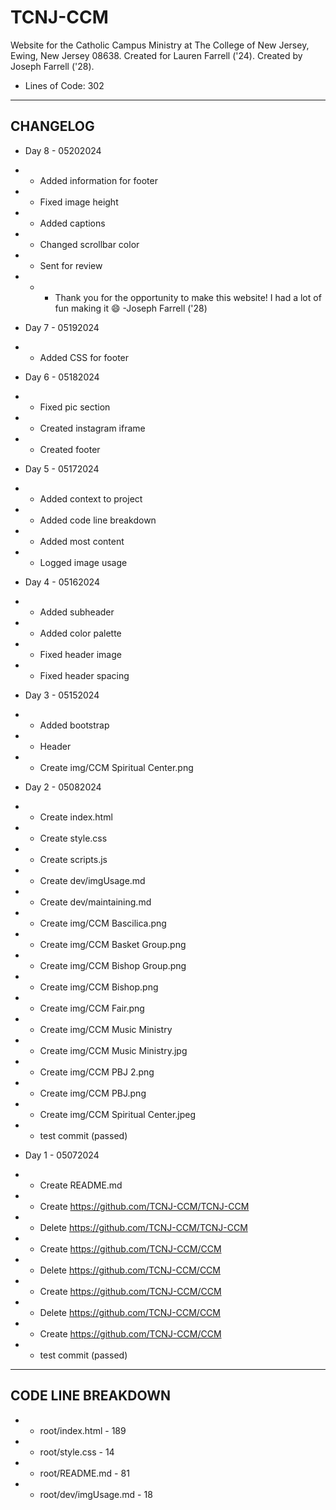 # TCNJ-CCM

Website for the Catholic Campus Ministry at The College of New Jersey, Ewing, New Jersey 08638. Created for Lauren Farrell ('24). Created by Joseph Farrell ('28).

- Lines of Code: 302

- - -

## CHANGELOG

- Day 8 - 05202024
- - Added information for footer
- - Fixed image height
- - Added captions
- - Changed scrollbar color
- - Sent for review
- - - Thank you for the opportunity to make this website! I had a lot of fun making it :smile: -Joseph Farrell ('28)

- Day 7 - 05192024
- - Added CSS for footer

- Day 6 - 05182024
- - Fixed pic section
- - Created instagram iframe
- - Created footer

- Day 5 - 05172024
- - Added context to project
- - Added code line breakdown
- - Added most content
- - Logged image usage

- Day 4 - 05162024
- - Added subheader
- - Added color palette
- - Fixed header image
- - Fixed header spacing

- Day 3 - 05152024
- - Added bootstrap
- - Header
- - Create img/CCM Spiritual Center.png

- Day 2 - 05082024
- - Create index.html
- - Create style.css
- - Create scripts.js
- - Create dev/imgUsage.md
- - Create dev/maintaining.md
- - Create img/CCM Bascilica.png
- - Create img/CCM Basket Group.png
- - Create img/CCM Bishop Group.png
- - Create img/CCM Bishop.png
- - Create img/CCM Fair.png
- - Create img/CCM Music Ministry
- - Create img/CCM Music Ministry.jpg
- - Create img/CCM PBJ 2.png
- - Create img/CCM PBJ.png
- - Create img/CCM Spiritual Center.jpeg
- - test commit (passed)

- Day 1 - 05072024
- - Create README.md
- - Create <https://github.com/TCNJ-CCM/TCNJ-CCM>
- - Delete <https://github.com/TCNJ-CCM/TCNJ-CCM> <!-- pain. -->
- - Create <https://github.com/TCNJ-CCM/CCM>
- - Delete <https://github.com/TCNJ-CCM/CCM> <!-- pain. again. -->
- - Create <https://github.com/TCNJ-CCM/CCM>
- - Delete <https://github.com/TCNJ-CCM/CCM> <!-- are you kidding me -->
- - Create <https://github.com/TCNJ-CCM/CCM>
- - test commit (passed)

- - -

## CODE LINE BREAKDOWN

- - root/index.html - 189
- - root/style.css - 14
- - root/README.md - 81
- - root/dev/imgUsage.md - 18

